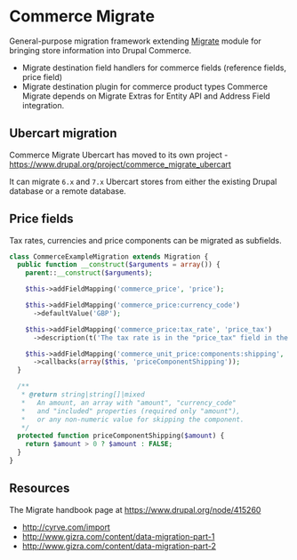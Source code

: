 # Commerce Migrate

General-purpose migration framework extending [Migrate](https://www.drupal.org/project/migrate) module for bringing store information into Drupal Commerce.

- Migrate destination field handlers for commerce fields (reference fields, price field)
- Migrate destination plugin for commerce product types
  Commerce Migrate depends on Migrate Extras for Entity API and Address Field
  integration.

## Ubercart migration

Commerce Migrate Ubercart has moved to its own project - https://www.drupal.org/project/commerce_migrate_ubercart

It can migrate `6.x` and `7.x` Ubercart stores from either the existing Drupal database or a remote database.

## Price fields

Tax rates, currencies and price components can be migrated as subfields.

```php
class CommerceExampleMigration extends Migration {
  public function __construct($arguments = array()) {
    parent::__construct($arguments);

    $this->addFieldMapping('commerce_price', 'price');

    $this->addFieldMapping('commerce_price:currency_code')
      ->defaultValue('GBP');

    $this->addFieldMapping('commerce_price:tax_rate', 'price_tax')
      ->description(t('The tax rate is in the "price_tax" field in the source.'));

    $this->addFieldMapping('commerce_unit_price:components:shipping', 'shipping_price')
      ->callbacks(array($this, 'priceComponentShipping'));
  }

  /**
   * @return string|string[]|mixed
   *   An amount, an array with "amount", "currency_code"
   *   and "included" properties (required only "amount"),
   *   or any non-numeric value for skipping the component.
   */
  protected function priceComponentShipping($amount) {
    return $amount > 0 ? $amount : FALSE;
  }
}
```

## Resources

The Migrate handbook page at https://www.drupal.org/node/415260

- http://cyrve.com/import
- http://www.gizra.com/content/data-migration-part-1
- http://www.gizra.com/content/data-migration-part-2
